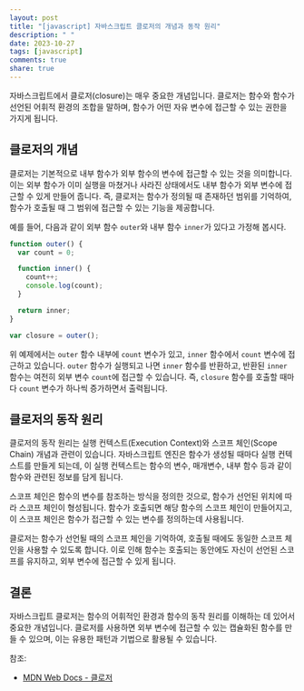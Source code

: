 ```yaml
---
layout: post
title: "[javascript] 자바스크립트 클로저의 개념과 동작 원리"
description: " "
date: 2023-10-27
tags: [javascript]
comments: true
share: true
---
```


자바스크립트에서 클로저(closure)는 매우 중요한 개념입니다. 클로저는 함수와 함수가 선언된 어휘적 환경의 조합을 말하며, 함수가 어떤 자유 변수에 접근할 수 있는 권한을 가지게 됩니다.

## 클로저의 개념

클로저는 기본적으로 내부 함수가 외부 함수의 변수에 접근할 수 있는 것을 의미합니다. 이는 외부 함수가 이미 실행을 마쳤거나 사라진 상태에서도 내부 함수가 외부 변수에 접근할 수 있게 만들어 줍니다. 즉, 클로저는 함수가 정의될 때 존재하던 범위를 기억하여, 함수가 호출될 때 그 범위에 접근할 수 있는 기능을 제공합니다.

예를 들어, 다음과 같이 외부 함수 `outer`와 내부 함수 `inner`가 있다고 가정해 봅시다.

```javascript
function outer() {
  var count = 0;

  function inner() {
    count++;
    console.log(count);
  }

  return inner;
}

var closure = outer();
```

위 예제에서는 `outer` 함수 내부에 `count` 변수가 있고, `inner` 함수에서 `count` 변수에 접근하고 있습니다. `outer` 함수가 실행되고 나면 `inner` 함수를 반환하고, 반환된 `inner` 함수는 여전히 외부 변수 `count`에 접근할 수 있습니다. 즉, `closure` 함수를 호출할 때마다 `count` 변수가 하나씩 증가하면서 출력됩니다.

## 클로저의 동작 원리

클로저의 동작 원리는 실행 컨텍스트(Execution Context)와 스코프 체인(Scope Chain) 개념과 관련이 있습니다. 자바스크립트 엔진은 함수가 생성될 때마다 실행 컨텍스트를 만들게 되는데, 이 실행 컨텍스트는 함수의 변수, 매개변수, 내부 함수 등과 같이 함수와 관련된 정보를 담게 됩니다.

스코프 체인은 함수의 변수를 참조하는 방식을 정의한 것으로, 함수가 선언된 위치에 따라 스코프 체인이 형성됩니다. 함수가 호출되면 해당 함수의 스코프 체인이 만들어지고, 이 스코프 체인은 함수가 접근할 수 있는 변수를 정의하는데 사용됩니다.

클로저는 함수가 선언될 때의 스코프 체인을 기억하여, 호출될 때에도 동일한 스코프 체인을 사용할 수 있도록 합니다. 이로 인해 함수는 호출되는 동안에도 자신이 선언된 스코프를 유지하고, 외부 변수에 접근할 수 있게 됩니다.

## 결론

자바스크립트 클로저는 함수의 어휘적인 환경과 함수의 동작 원리를 이해하는 데 있어서 중요한 개념입니다. 클로저를 사용하면 외부 변수에 접근할 수 있는 캡슐화된 함수를 만들 수 있으며, 이는 유용한 패턴과 기법으로 활용될 수 있습니다.

참조:
- [MDN Web Docs - 클로저](https://developer.mozilla.org/ko/docs/Web/JavaScript/Guide/Closures)